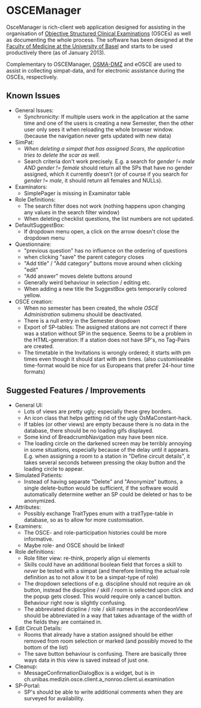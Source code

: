 OSCEManager
===========

OsceManager is rich-client web application designed for assisting in the 
organisation of [Objective Structured Clinical Examinations][1] (OSCEs) as well as 
documenting the whole process. The software has been designed at the [Faculty of
Medicine at the University of Basel][2] and starts to be used productively there (as
of January 2013).

Complementary to OSCEManager, [OSMA-DMZ][3] and eOSCE are used to assist in 
collecting simpat-data, and for electronic assistance during the OSCEs, 
respectively.

Known Issues
------------
- General Issues:
  * Synchronicity: If multiple users work in the application at the same time and
    one of the users is creating a new Semester, then the other user only sees it
    when reloading the whole browser window. (because the navigation never gets
    updated with new data)
- SimPat:
  * *When deleting a simpat that has assigned Scars, the application tries to 
    delete the scar as well.*
  * Search criteria don't work precisely. E.g. a search for *gender != male AND 
    gender != female* should return all the SPs that have no gender assigned, which
	it currently doesn't (or of course if you search for *gender != male*, it should
	return all females and NULLs).
- Examinators:
  * SimplePager is missing in Examinator table
- Role Definitions:
  * The search filter does not work (nothing happens upon changing any values
    in the search filter window)
  * When deleting checklist questions, the list numbers are not updated.
- DefaultSuggestBox:
  * If dropdown menu open, a click on the arrow doesn't close the dropdown menu
- Questionnaire:
  * "previous question" has no influence on the ordering of questions
  * when clicking "save" the parent category closes
  * "Add title" / "Add category" buttons move around when clicking "edit"
  * "Add answer" moves delete buttons around
  * Generally weird behaviour in selection / editing etc.
  * When adding a new title the SuggestBox gets temporarily colored yellow.
- OSCE creation:
  * When no semester has been created, the whole *OSCE Administration* submenu
    should be deactivated.
  * There is a null entry in the Semester dropdown
  * Export of SP-tables: The assigned stations are not correct if there was a
	station without SP in the sequence. Seems to be a problem in the HTML-generation:
	If a station does not have SP's, no <td></td> Tag-Pairs are created.
  * The timetable in the Invitations is wrongly ordered; it starts with pm times even
	though it should start with am times. (also customiseable time-format would be nice
	for us Europeans that prefer 24-hour time formats)

Suggested Features / Improvements
---------------------------------
- General UI:
  * Lots of views are pretty ugly; especially these grey borders.
  * An icon class that helps getting rid of the ugly OsMaConstant-hack.
  * If tables (or other views) are empty because there is no data in the 
    database, there should be no loading gifs displayed.
  * Some kind of BreadcrumbNavigation may have been nice.
  * The loading circle on the darkened screen may be terribly annoying in some
    situations, especially because of the delay until it appears. E.g. when 
    assigning a room to a station in "Define circuit details", it takes several
    seconds between pressing the okay button and the loading circle to appear.
- Simulated Patients:
  * Instead of having separate "Delete" and "Anonymize" buttons, a single 
    delete-button would be sufficient, if the software would automatically
    determine wether an SP could be deleted or has to be anonymized.
- Attributes:
  * Possibly exchange TraitTypes enum with a traitType-table in database, so as 
    to allow for more customisation.
- Examiners:
  * The OSCE- and role-participation histories could be more informative.
  * Maybe role- and OSCE should be linked!
- Role definitions:
  * Role filter view: re-think, properly align ui elements
  * Skills could have an additional boolean field that forces a skill to *never*
    be tested with a simpat (and therefore limiting the actual role definition
    as to not allow it to be a simpat-type of role)
  * The dropdown selections of e.g. discipline should not require an ok button, 
    instead the discipline / skill / room is selected upon click and the popup
    gets closed. This would require only a cancel button. Behaviour right now is
    slightly confusing.
  * The abbreviated dicipline / role / skill names in the accordeonView should 
    be abbreviated in a way that takes advantage of the width of the fields they
    are contained in.
- Edit Circuit Details:
  * Rooms that already have a station assigned should be either removed from 
    room selection or marked (and possibly moved to the bottom of the list)
  * The save button behaviour is confusing. There are basically three ways data
    in this view is saved instead of just one.
- Cleanup:
  * MessageConfirmationDialogBox is a widget, but is in 
    ch.unibas.medizin.osce.client.a_nonroo.client.ui.examination
- SP-Portal:
  * SP's should be able to write additional comments when they are surveyed for
    availability.

[1]: http://en.wikipedia.org/wiki/Objective_structured_clinical_examination
[2]: http://medizin.unibas.ch/
[3]: https://github.com/nikotsunami/osma-dmz
